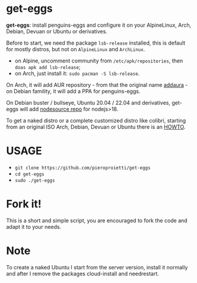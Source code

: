 # get-eggs

**get-eggs**: install penguins-eggs and configure it on your AlpineLinux, Arch, Debian, Devuan or Ubuntu or derivatives.

Before to start, we need the package `lsb-release` installed, this is default for mostly distros, but not on `AlpineLinux`  and `ArchLinux`.
* on Alpine, uncomment community from `/etc/apk/repositories`, then `doas apk add lsb-release`;
* on Arch, just install it: `sudo pacman -S lsb-release`.

On Arch, it will add AUR repository - from that the original name [addaura](./documentation/NAMING.md) - on Debian famility, it will add a PPA for penguins-eggs.

On Debian buster / bullseye, Ubuntu 20.04 / 22.04 and derivatives, get-eggs
will add [nodesource repo](https://github.com/nodesource/distributions?tab=readme-ov-file#debian-and-ubuntu-based-distributions) for nodejs>18.

To get a naked distro or a complete customized distro like colibri, starting from an original ISO Arch, Debian, Devuan or Ubuntu there is an [HOWTO](./documentation/HOWTO.md).


# USAGE

* `git clone https://github.com/pieroproietti/get-eggs`
* `cd get-eggs`
* `sudo ./get-eggs`

# Fork it!
This is a short and simple script, you are encouraged to fork the code and adapt it to your needs.

# Note
To create a naked Ubuntu I start from the server version, install it normally and after I remove the packages cloud-install and needrestart.
